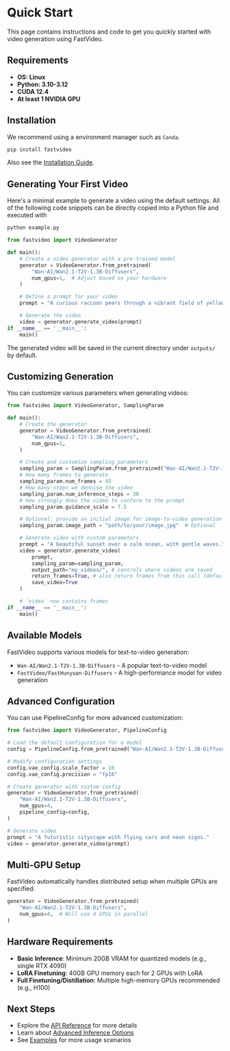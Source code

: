 # Quick Start

This page contains instructions and code to get you quickly started with video generation using FastVideo.

## Requirements
- **OS: Linux**
- **Python: 3.10-3.12**
- **CUDA 12.4**
- **At least 1 NVIDIA GPU**

## Installation

We recommend using a environment manager such as `Conda`.

```bash
pip install fastvideo
```

Also see the [Installation Guide](installation.md).

## Generating Your First Video
Here's a minimal example to generate a video using the default settings. All of the following code snippets can be directly copied into a Python file and executed with

```bash
python example.py
```

```python
from fastvideo import VideoGenerator

def main():
    # Create a video generator with a pre-trained model
    generator = VideoGenerator.from_pretrained(
        "Wan-AI/Wan2.1-T2V-1.3B-Diffusers",
        num_gpus=1,  # Adjust based on your hardware
    )

    # Define a prompt for your video
    prompt = "A curious raccoon peers through a vibrant field of yellow sunflowers, its eyes wide with interest."

    # Generate the video
    video = generator.generate_video(prompt)
if __name__ == '__main__':
    main()
```

The generated video will be saved in the current directory under `outputs/` by default.

## Customizing Generation

You can customize various parameters when generating videos:

```python
from fastvideo import VideoGenerator, SamplingParam

def main():
    # Create the generator
    generator = VideoGenerator.from_pretrained(
        "Wan-AI/Wan2.1-T2V-1.3B-Diffusers",
        num_gpus=1,
    )

    # Create and customize sampling parameters
    sampling_param = SamplingParam.from_pretrained("Wan-AI/Wan2.1-T2V-1.3B-Diffusers")
    # How many frames to generate
    sampling_param.num_frames = 45
    # How many steps we denoise the video
    sampling_param.num_inference_steps = 30
    # How strongly does the video to conform to the prompt
    sampling_param.guidance_scale = 7.5

    # Optional: provide an initial image for image-to-video generation
    sampling_param.image_path = "path/to/your/image.jpg"  # Optional

    # Generate video with custom parameters
    prompt = "A beautiful sunset over a calm ocean, with gentle waves."
    video = generator.generate_video(
        prompt, 
        sampling_param=sampling_param, 
        output_path="my_videos/", # controls where videos are saved
        return_frames=True, # also return frames from this call (defaults to False)
        save_video=True
    )

    # `video` now contains frames
if __name__ == '__main__':
    main()
```

## Available Models

FastVideo supports various models for text-to-video generation:

- `Wan-AI/Wan2.1-T2V-1.3B-Diffusers` - A popular text-to-video model
- `FastVideo/FastHunyuan-Diffusers` - A high-performance model for video generation

## Advanced Configuration

You can use PipelineConfig for more advanced customization:

```python
from fastvideo import VideoGenerator, PipelineConfig

# Load the default configuration for a model
config = PipelineConfig.from_pretrained("Wan-AI/Wan2.1-T2V-1.3B-Diffusers")

# Modify configuration settings
config.vae_config.scale_factor = 16
config.vae_config.precision = "fp16"

# Create generator with custom config
generator = VideoGenerator.from_pretrained(
    "Wan-AI/Wan2.1-T2V-1.3B-Diffusers",
    num_gpus=4,
    pipeline_config=config,
)

# Generate video
prompt = "A futuristic cityscape with flying cars and neon signs."
video = generator.generate_video(prompt)
```

## Multi-GPU Setup

FastVideo automatically handles distributed setup when multiple GPUs are specified:

```python
generator = VideoGenerator.from_pretrained(
    "Wan-AI/Wan2.1-T2V-1.3B-Diffusers",
    num_gpus=4,  # Will use 4 GPUs in parallel
)
```

## Hardware Requirements

- **Basic Inference**: Minimum 20GB VRAM for quantized models (e.g., single RTX 4090)
- **LoRA Finetuning**: 40GB GPU memory each for 2 GPUs with LoRA
- **Full Finetuning/Distillation**: Multiple high-memory GPUs recommended (e.g., H100)

## Next Steps

- Explore the [API Reference](../api/index.md) for more details
- Learn about [Advanced Inference Options](../inference/overview_back.md)
- See [Examples](../examples/index.md) for more usage scenarios
